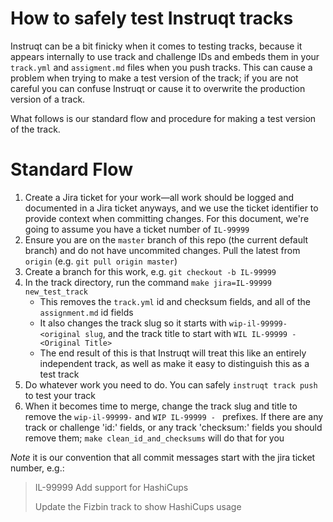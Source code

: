 # How to safely test Instruqt tracks

Instruqt can be a bit finicky when it comes to testing tracks, because
it appears internally to use track and challenge IDs and embeds them
in your `track.yml` and `assigment.md` files when you push tracks. This
can cause a problem when trying to make a test version of the track; if
you are not careful you can confuse Instruqt or cause it to overwrite
the production version of a track. 

What follows is our standard flow and procedure for making a test 
version of the track.

# Standard Flow

1. Create a Jira ticket for your work—all work should be logged and
   documented in a Jira ticket anyways, and we use the ticket identifier
   to provide context when committing changes. For this document, we're
   going to assume you have a ticket number of `IL-99999`
1. Ensure you are on the `master` branch of this repo (the current default
   branch) and do not have uncommited changes. Pull the latest from 
   `origin` (e.g. `git pull origin master`)
1. Create a branch for this work, e.g. `git checkout -b IL-99999`
1. In the track directory, run the command
   `make jira=IL-99999 new_test_track`
   - This removes the `track.yml` id and checksum fields, and all
     of the `assignment.md` id fields
   - It also changes the track slug so it starts with 
     `wip-il-99999-<original slug`, and the track title to start
     with `WIL IL-99999 - <Original Title>`
   - The end result of this is that Instruqt will treat this like
     an entirely independent track, as well as make it easy to
     distinguish this as a test track
1. Do whatever work you need to do. You can safely `instruqt track push`
   to test your track
1. When it becomes time to merge, change the track slug and title 
   to remove the `wip-il-99999-` and `WIP IL-99999 - ` prefixes. If there
   are any track or challenge 'id:' fields, or any track 'checksum:' fields
   you should remove them; `make clean_id_and_checksums` will do that for
   you

*Note* it is our convention that all commit messages start with the
jira ticket number, e.g.:

> IL-99999 Add support for HashiCups
>
> Update the Fizbin track to show HashiCups usage
